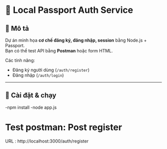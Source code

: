 # 🔑 Local Passport Auth Service

## 📌 Mô tả
Dự án minh họa **cơ chế đăng ký, đăng nhập, session** bằng Node.js + Passport.  
Bạn có thể test API bằng **Postman** hoặc form HTML.

Các tính năng:
- Đăng ký người dùng (`/auth/register`)
- Đăng nhập (`/auth/login`)

---

## 🚀 Cài đặt & chạy
-npm install 
-node app.js
# Test postman: Post register
URL : http://localhost:3000/auth/register
